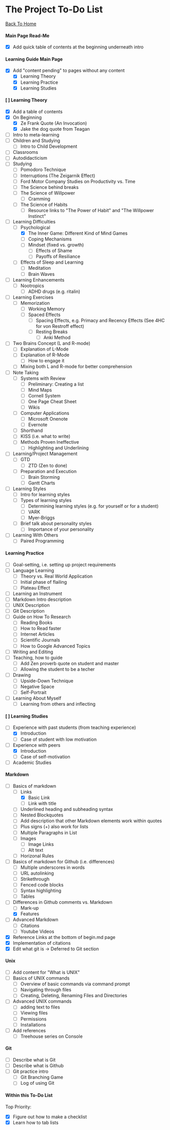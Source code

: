 The Project To-Do List
======================

[Back To Home](README.md)

#### Main Page Read-Me
- [x] Add quick table of contents at the beginning underneath intro

#### Learning Guide Main Page
- [x] Add "content pending" to pages without any content
	- [x] Learning Theory
	- [x] Learning Practice
	- [x] Learning Studies

#### [ ] Learning Theory
- [x] Add a table of contents
- [x] On Beginning
	- [x] Ze Frank Quote (An Invocation)
	- [x] Jake the dog quote from Teagan
- [ ] Intro to meta-learning
- [ ] Children and Studying
	- [ ] Intro to Child Development
- [ ] Classrooms
- [ ] Autodidacticism
- [ ] Studying
	- [ ] Pomodoro Technique
	- [ ] Interruptions (The Zeigarnik Effect)
	- [ ] Ford Motor Company Studies on Productivity vs. Time
	- [ ] The Science behind breaks
	- [ ] The Science of Willpower
		- [ ] Cramming
	- [ ] The Science of Habits
		- [ ] Resource links to "The Power of Habit" and "The Willpower Instinct"
- [ ] Learning Difficulties
	- [ ] Psychological
		- [x] The Inner Game: Different Kind of Mind Games
		- [ ] Coping Mechanisms
		- [ ] Mindset (fixed vs. growth)
			- [ ] Effects of Shame
			- [ ] Payoffs of Resiliance
	- [ ] Effects of Sleep and Learning
		- [ ] Meditation
		- [ ] Brain Waves
- [ ] Learning Enhancements
	- [ ] Nootropics
		- [ ] ADHD drugs (e.g. ritalin)
- [ ] Learning Exercises
	- [ ] Memorization
		- [ ] Working Memory
		- [ ] Spaced Effects
			- [ ] Spacing Effects, e.g. Primacy and Recency Effects (See 4HC for von Restroff effect)
			- [ ] Resting Breaks
				- [ ] Anki Method
- [ ] Two Brains Concept (L and R-mode)
	- [ ] Explanation of L-Mode
	- [ ] Explanation of R-Mode
		- [ ] How to engage it
	- [ ] Mixing both L and R-mode for better comprehension
- [ ] Note Taking
	- [ ] Systems with Review
		- [ ] Preliminary: Creating a list
		- [ ] Mind Maps
		- [ ] Cornell System
		- [ ] One Page Cheat Sheet
		- [ ] Wikis
	- [ ] Computer Applications
		- [ ] Microsoft Onenote
		- [ ] Evernote
	- [ ] Shorthand
	- [ ] KISS (i.e. what to write)
	- [ ] Methods Proven Ineffective
		- [ ] Highlighting and Underlining
- [ ] Learning/Project Management
	- [ ] GTD
		- [ ] ZTD (Zen to done)
	- [ ] Preparation and Execution
		- [ ] Brain Storming
		- [ ] Gantt Charts
- [ ] Learning Styles
	- [ ] Intro for learning styles
	- [ ] Types of learning styles
		- [ ] Determining learning styles (e.g. for yourself or for a student)
		- [ ] VARK
		- [ ] Myer-Briggs
	- [ ] Brief talk about personality styles
		- [ ] Importance of your personality
- [ ] Learning With Others
	- [ ] Paired Programming

#### Learning Practice
- [ ] Goal-setting, i.e. setting up project requirements
- [ ] Language Learning
	- [ ] Theory vs. Real World Application
	- [ ] Initial phase of flailing
	- [ ] Plateau Effect
- [ ] Learning an Instrument
- [ ] Markdown Intro description
- [ ] UNIX Description
- [ ] Git Description
- [ ] Guide on How To Research
	- [ ] Reading Books
	- [ ] How to Read faster
	- [ ] Internet Articles
	- [ ] Scientific Journals
	- [ ] How to Google Advanced Topics
- [ ] Writing and Editing
- [ ] Teaching, how to guide
	- [ ] Add Zen proverb quote on student and master
	- [ ] Allowing the student to be a techer
- [ ] Drawing
	- [ ] Upside-Down Technique
	- [ ] Negative Space
	- [ ] Self-Portrait
- [ ] Learning About Myself
	- [ ] Learning from others and inflecting

#### [ ] Learning Studies
- [ ] Experience with past students (from teaching experience)
	- [x] Introduction
	- [ ] Case of student with low motivation
- [ ] Experience with peers
	- [x] Introduction
	- [ ] Case of self-motivation
- [ ] Academic Studies

#### Markdown
- [ ] Basics of markdown
	- [ ] Links
		- [x] Basic Link
		- [ ] Link with title
	- [ ] Underlined heading and subheading syntax
	- [ ] Nested Blockquotes
	- [ ] Add description that other Markdown elements work within quotes
	- [ ] Plus signs (+) also work for lists
	- [ ] Multiple Paragraphs in List
 	- [ ] Images
 		- [ ] Image Links
 		- [ ] Alt text
 	- [ ] Horizonal Rules
- [ ] Basics of markdown for Github (i.e. differences)
	- [ ] Multiple underscores in words
	- [ ] URL autolinking
	- [ ] Strikethrough
	- [ ] Fenced code blocks
	- [ ] Syntax highlighting
	- [ ] Tables
- [ ] Differences in Github comments vs. Markdown
	- [ ] Mark-up
	- [x] Features
- [ ] Advanced Markdown
	- [ ] Citations
	- [ ] Youtube Videos
- [x] Reference Links at the bottom of begin.md page
- [x] Implementation of citations
- [x] Edit what git is -> Deferred to Git section

#### Unix
- [ ] Add content for "What is UNIX"
- [ ] Basics of UNIX commands
	- [ ] Overview of basic commands via command prompt
	- [ ] Navigating through files
	- [ ] Creating, Deleting, Renaming Files and Directories
- [ ] Advanced UNIX commands
	- [ ] adding text to files
	- [ ] Viewing files
	- [ ] Permissions
	- [ ] Installations
- [ ] Add references
	- [ ] Treehouse series on Console

#### Git
- [ ] Describe what is Git
- [ ] Describe what is Github
- [ ] Git practice intro
	- [ ] Git Branching Game
	- [ ] Log of using Git

#### Within this To-Do List
Top Priority:
- [x] Figure out how to make a checklist
- [x] Learn how to tab lists